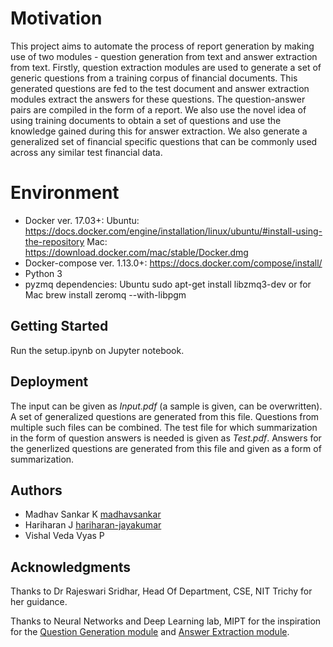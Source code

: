 # Motivation

This project aims to automate the process of report generation by making use of two modules - question generation from text and answer extraction from text. Firstly, question extraction modules are used to generate a set of generic questions from a training corpus of financial documents. This generated questions are fed to the test document and answer extraction modules extract the answers for these questions. The question-answer pairs are compiled in the form of a report. We also use the novel idea of using training documents to obtain a set of questions and use the knowledge gained during this for answer extraction. We also generate a generalized set of financial specific questions that can be commonly used across any similar test financial data. 

# Environment
* Docker ver. 17.03+:
  Ubuntu: https://docs.docker.com/engine/installation/linux/ubuntu/#install-using-the-repository
  Mac: https://download.docker.com/mac/stable/Docker.dmg
* Docker-compose ver. 1.13.0+: https://docs.docker.com/compose/install/
* Python 3
* pyzmq dependencies: Ubuntu sudo apt-get install libzmq3-dev or for Mac brew install zeromq --with-libpgm

## Getting Started
Run the setup.ipynb on Jupyter notebook. 

## Deployment
The input can be given as *Input.pdf* (a sample is given, can be overwritten). A set of generalized questions are generated from this file. Questions from multiple such files can be combined. The test file for which summarization in the form of question answers is needed is given as *Test.pdf*. Answers for the generlized questions are generated from this file and given as a form of summarization.

## Authors
* Madhav Sankar K [madhavsankar](https://github.com/madhavsankar)
* Hariharan J [hariharan-jayakumar](https://github.com/hariharan-jayakumar)
* Vishal Veda Vyas P 

## Acknowledgments
Thanks to Dr Rajeswari Sridhar, Head Of Department, CSE, NIT Trichy for her guidance.

Thanks to Neural Networks and Deep Learning lab, MIPT for the inspiration for the [Question Generation module](https://github.com/deepmipt/question_generation) and [Answer Extraction module](https://github.com/deepmipt/DeepPavlov).

